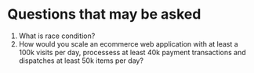 # Questions that may be asked

1. What is race condition?
2. How would you scale an ecommerce web application with at least a 100k visits per day, processess at least 40k payment transactions and dispatches at least 50k items per day?
